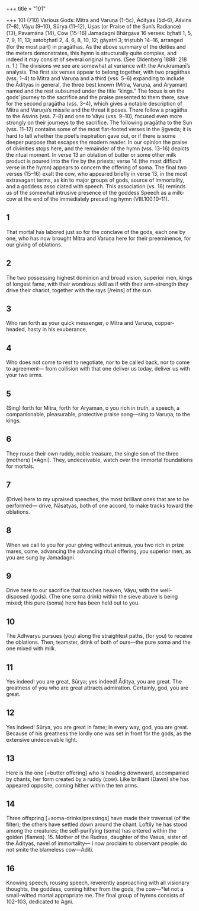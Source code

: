 +++
title = "101"

+++
101 (710) Various Gods: Mitra and Varuṇa (1–5c), Ādityas  (5d-6), Aśvins (7–8), Vāyu (9–10), Sūrya (11–12), Uṣas (or Praise of  the Sun’s Radiance) (13), Pavamāna (14), Cow (15–16)
Jamadagni Bhārgava
16 verses: br̥hatī 1, 5, 7, 9, 11, 13; satobr̥hatī 2, 4, 6, 8, 10, 12; gāyatrī 3; triṣṭubh 14–16,  arranged (for the most part) in pragāthas.
As the above summary of the deities and the meters demonstrates, this hymn is  structurally quite complex, and indeed it may consist of several original hymns.  (See Oldenberg 1888: 218 n. 1.) The divisions we see are somewhat at variance with  the Anukramaṇī’s analysis. The first six verses appear to belong together, with two  pragāthas (vss. 1–4) to Mitra and Varuṇa and a third (vss. 5–6) expanding to include  the Ādityas in general, the three best known (Mitra, Varuṇa, and Aryaman) named  and the rest subsumed under the title “kings.” The focus is on the gods’ journey to  the sacrifice and the praise presented to them there, save for the second pragātha  (vss. 3–4), which gives a notable description of Mitra and Varuṇa’s missile and the  threat it poses.
There follow a pragātha to the Aśvins (vss. 7–8) and one to Vāyu (vss. 9–10),  focused even more strongly on their journeys to the sacrifice. The following pragātha  to the Sun (vss. 11–12) contains some of the most flat-footed verses in the R̥gveda;  it is hard to tell whether the poet’s inspiration gave out, or if there is some deeper  purpose that escapes the modern reader.
In our opinion the praise of divinities stops here, and the remainder of the hymn  (vss. 13–16) depicts the ritual moment. In verse 13 an oblation of butter or some  other milk product is poured into the fire by the priests; verse 14 (the most difficult  verse in the hymn) appears to concern the offering of soma. The final two verses  (15–16) exalt the cow, who appeared briefly in verse 13, in the most extravagant  terms, as kin to major groups of gods, source of immortality, and a goddess asso
ciated with speech. This association (vs. 16) reminds us of the somewhat intrusive  presence of the goddess Speech as a milk-cow at the end of the immediately preced ing hymn (VIII.100.10–11).
## 1
That mortal has labored just so for the conclave of the gods, each one  by one,
who has now brought Mitra and Varuṇa here for their preeminence, for  our giving of oblations.
## 2
The two possessing highest dominion and broad vision, superior men,  kings of longest fame,
with their wondrous skill as if with their arm-strength they drive their  chariot, together with the rays [/reins] of the sun.
## 3
Who ran forth as your quick messenger, o Mitra and Varuṇa,
copper-headed, hasty in his exuberance,

## 4
Who does not come to rest to negotiate, nor to be called back, nor to  come to agreement—
from collision with that one deliver us today, deliver us with your  two arms.
## 5
(Sing) forth for Mitra, forth for Aryaman, o you rich in truth, a speech, a companionable, pleasurable, protective praise song—sing to  Varuṇa, to the kings.
## 6
They rouse their own ruddy, noble treasure, the single son of the three  (mothers) [=Agni].
They, undeceivable, watch over the immortal foundations for mortals.
## 7
(Drive) here to my upraised speeches, the most brilliant ones that are to  be performed—
drive, Nāsatyas, both of one accord, to make tracks toward the
oblations.
## 8
When we call to you for your giving without animus, you two rich in  prize mares,
come, advancing the advancing ritual offering, you superior men, as  you are sung by Jamadagni.
## 9
Drive here to our sacrifice that touches heaven, Vāyu, with the  well-disposed (gods).
(The one soma drink) within the sieve above is being mixed; this pure  (soma) here has been held out to you.
## 10
The Adhvaryu pursues (you) along the straightest paths, (for you) to  receive the oblations.
Then, teamster, drink of both of ours—the pure soma and the one  mixed with milk.
## 11
Yes indeed! you are great, Sūrya; yes indeed! Āditya, you are great. The greatness of you who are great attracts admiration. Certainly, god,  you are great.
## 12
Yes indeed! Sūrya, you are great in fame; in every way, god, you  are great.
Because of his greatness the lordly one was set in front for the gods, as  the extensive undeceivable light.
## 13
Here is the one [=butter offering] who is heading downward,  accompanied by chants, her form created by a ruddy (cow).
Like brilliant (Dawn) she has appeared opposite, coming hither within  the ten arms.
## 14
Three offspring [=soma-drinks/pressings] have made their traversal (of  the filter); the others have settled down around the chant.
Loftily he has stood among the creatures; the self-purifying (soma) has  entered within the golden (flames). 15. Mother of the Rudras, daughter of the Vasus, sister of the Ādityas,  navel of immortality—
I now proclaim to observant people: do not smite the blameless
cow—Aditi.
## 16
Knowing speech, rousing speech, reverently approaching with all  visionary thoughts,
the goddess, coming hither from the gods, the cow—*let not a
small-witted mortal appropriate me.
The final group of hymns consists of 102–103, dedicated to Agni.